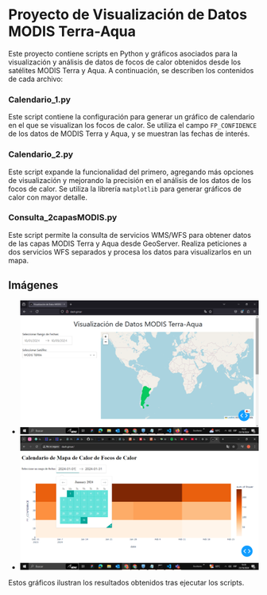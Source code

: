 
# Proyecto de Visualización de Datos MODIS Terra-Aqua
Este proyecto contiene scripts en Python y gráficos asociados para la visualización y análisis de datos de focos de calor obtenidos desde los satélites MODIS Terra y Aqua. A continuación, se describen los contenidos de cada archivo:


### Calendario_1.py
Este script contiene la configuración para generar un gráfico de calendario en el que se visualizan los focos de calor. Se utiliza el campo `FP_CONFIDENCE` de los datos de MODIS Terra y Aqua, y se muestran las fechas de interés.



### Calendario_2.py
Este script expande la funcionalidad del primero, agregando más opciones de visualización y mejorando la precisión en el análisis de los datos de los focos de calor. Se utiliza la librería `matplotlib` para generar gráficos de calor con mayor detalle.



### Consulta_2capasMODIS.py
Este script permite la consulta de servicios WMS/WFS para obtener datos de las capas MODIS Terra y Aqua desde GeoServer. Realiza peticiones a dos servicios WFS separados y procesa los datos para visualizarlos en un mapa.


## Imágenes

- ![Calendario Heatmap](Calendario_heatmap.png)
- ![Consulta Servicios WMS](Consulta_servicioswms.png)

Estos gráficos ilustran los resultados obtenidos tras ejecutar los scripts.